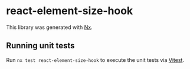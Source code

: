 # react-element-size-hook

This library was generated with [Nx](https://nx.dev).

## Running unit tests

Run `nx test react-element-size-hook` to execute the unit tests via [Vitest](https://vitest.dev/).
